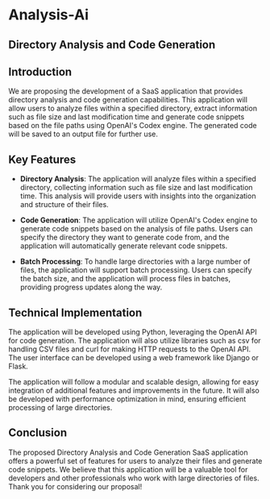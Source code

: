 # Analysis-Ai
## Directory Analysis and Code Generation

## Introduction

We are proposing the development of a SaaS application that provides directory analysis and code generation capabilities. This application will allow users to analyze files within a specified directory, extract information such as file size and last modification time and generate code snippets based on the file paths using OpenAI's Codex engine. The generated code will be saved to an output file for further use.

## Key Features

- **Directory Analysis**: The application will analyze files within a specified directory, collecting information such as file size and last modification time. This analysis will provide users with insights into the organization and structure of their files.

- **Code Generation**: The application will utilize OpenAI's Codex engine to generate code snippets based on the analysis of file paths. Users can specify the directory they want to generate code from, and the application will automatically generate relevant code snippets.

- **Batch Processing**: To handle large directories with a large number of files, the application will support batch processing. Users can specify the batch size, and the application will process files in batches, providing progress updates along the way.

## Technical Implementation

The application will be developed using Python, leveraging the OpenAI API for code generation. The application will also utilize libraries such as csv for handling CSV files and curl for making HTTP requests to the OpenAI API. The user interface can be developed using a web framework like Django or Flask.

The application will follow a modular and scalable design, allowing for easy integration of additional features and improvements in the future. It will also be developed with performance optimization in mind, ensuring efficient processing of large directories.

## Conclusion

The proposed Directory Analysis and Code Generation SaaS application offers a powerful set of features for users to analyze their files and generate code snippets. We believe that this application will be a valuable tool for developers and other professionals who work with large directories of files. Thank you for considering our proposal!
